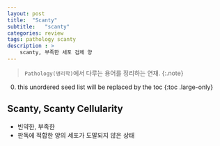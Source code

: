 ```yaml
---
layout: post
title:  "Scanty"
subtitle:   "scanty"
categories: review
tags: pathology scanty
description : > 
    scanty, 부족한 세포 검체 양
---
```


> `Pathology(병리학)`에서 다루는 용어를 정리하는 연재.
{:.note}

<!--more-->

0. this unordered seed list will be replaced by the toc
{:toc .large-only}

## Scanty, Scanty Cellularity
- 빈약한, 부족한
- 판독에 적합한 양의 세포가 도말되지 않은 상태